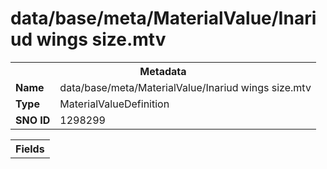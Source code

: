 <h1>data/base/meta/MaterialValue/Inariud wings size.mtv</h1><table><tr><th colspan="100%">Metadata</th></tr><tr><td><b>Name</b></td><td>data/base/meta/MaterialValue/Inariud wings size.mtv</td></tr><tr><td><b>Type</b></td><td>MaterialValueDefinition</td></tr><tr><td><b>SNO ID</b></td><td>1298299</td></tr></table>

<table><tr><th colspan="100%">Fields</th></tr></table>

